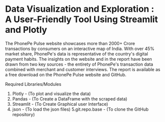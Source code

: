 # Data Visualization and Exploration : A User-Friendly Tool Using Streamlit and Plotly

The PhonePe Pulse website showcases more than 2000+ Crore transactions by consumers on an interactive map of India. With over 45% market share, PhonePe's data is representative of the country's digital payment habits. The insights on the website and in the report have been drawn from two key sources - the entirety of PhonePe's transaction data combined with merchant and customer interviews. The report is available as a free download on the PhonePe Pulse website and GitHub.

Required Libraries/Modules

1. Plotly - (To plot and visualize the data)
2. Pandas - (To Create a DataFrame with the scraped data)
3. Streamlit - (To Create Graphical user Interface)
4. json - (To load the json files)
5.git.repo.base - (To clone the GitHub repository)

